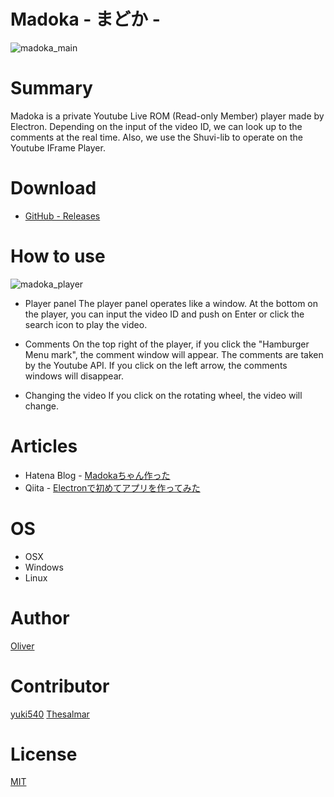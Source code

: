 # Madoka - まどか -
![madoka_main](./image/madoka_main.png)

# Summary
Madoka is a private Youtube Live ROM (Read-only Member) player made by Electron.
Depending on the input of the video ID, we can look up to the comments at the real time.
Also, we use the Shuvi-lib to operate on the Youtube IFrame Player.

# Download
  - [GitHub - Releases](https://github.com/minakawa-daiki/Madoka/releases/tag/v0.1.0)

# How to use
![madoka_player](./image/madoka_player.png)

   - Player panel
     The player panel operates like a window. At the bottom on the player, you can input the video ID and push on Enter or click the search icon to play the video.

   - Comments
     On the top right of the player, if you click the "Hamburger Menu mark", the comment window will appear.
     The comments are taken by the Youtube API.
     If you click on the left arrow, the comments windows will disappear.

   - Changing the video
     If you click on the rotating wheel, the video will change.

# Articles
   - Hatena Blog - [Madokaちゃん作った](http://oliver0521.hatenablog.jp/entry/2017/11/13/041257)
   - Qiita - [Electronで初めてアプリを作ってみた](https://qiita.com/minakawa-daiki/items/fc21cd01cd0feae83593)

# OS
  - OSX
  - Windows
  - Linux

# Author
[Oliver](https://minakawadaiki.com)

# Contributor
[yuki540](https://github.com/yuki540net)
[Thesalmar](https://github.com/thesalmar)

# License
[MIT](./LICENSE)